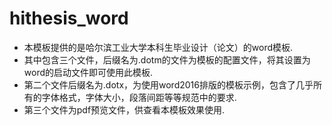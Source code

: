 # hithesis_word
- 本模板提供的是哈尔滨工业大学本科生毕业设计（论文）的word模板.
- 其中包含三个文件，后缀名为.dotm的文件为模板的配置文件，将其设置为word的启动文件即可使用此模板.
- 第二个文件后缀名为.dotx，为使用word2016排版的模板示例，包含了几乎所有的字体格式，字体大小，段落间距等等规范中的要求.
- 第三个文件为pdf预览文件，供查看本模板效果使用.
